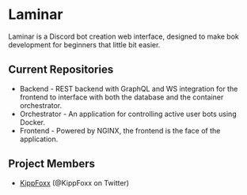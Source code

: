 # Laminar

Laminar is a Discord bot creation web interface, designed to make bok development for beginners that little bit easier.

## Current Repositories

-   Backend - REST backend with GraphQL and WS integration for the frontend to interface with both the database and the container orchestrator.
-   Orchestrator - An application for controlling active user bots using Docker.
-   Frontend - Powered by NGINX, the frontend is the face of the application.

## Project Members

-   [KippFoxx](https://github.com/orifoxx) (@KippFoxx on Twitter)
